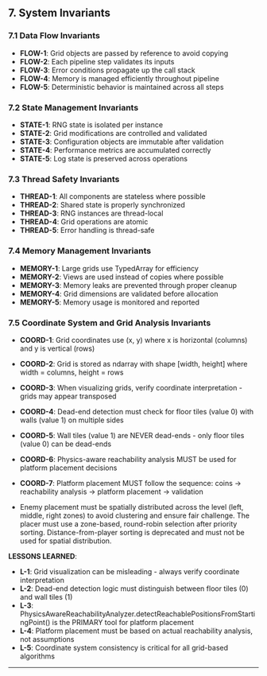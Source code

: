 ## 7. System Invariants

### 7.1 Data Flow Invariants

- **FLOW-1**: Grid objects are passed by reference to avoid copying
- **FLOW-2**: Each pipeline step validates its inputs
- **FLOW-3**: Error conditions propagate up the call stack
- **FLOW-4**: Memory is managed efficiently throughout pipeline
- **FLOW-5**: Deterministic behavior is maintained across all steps

### 7.2 State Management Invariants

- **STATE-1**: RNG state is isolated per instance
- **STATE-2**: Grid modifications are controlled and validated
- **STATE-3**: Configuration objects are immutable after validation
- **STATE-4**: Performance metrics are accumulated correctly
- **STATE-5**: Log state is preserved across operations

### 7.3 Thread Safety Invariants

- **THREAD-1**: All components are stateless where possible
- **THREAD-2**: Shared state is properly synchronized
- **THREAD-3**: RNG instances are thread-local
- **THREAD-4**: Grid operations are atomic
- **THREAD-5**: Error handling is thread-safe

### 7.4 Memory Management Invariants

- **MEMORY-1**: Large grids use TypedArray for efficiency
- **MEMORY-2**: Views are used instead of copies where possible
- **MEMORY-3**: Memory leaks are prevented through proper cleanup
- **MEMORY-4**: Grid dimensions are validated before allocation
- **MEMORY-5**: Memory usage is monitored and reported

### 7.5 Coordinate System and Grid Analysis Invariants

- **COORD-1**: Grid coordinates use (x, y) where x is horizontal (columns) and y is vertical (rows)
- **COORD-2**: Grid is stored as ndarray with shape [width, height] where width = columns, height = rows
- **COORD-3**: When visualizing grids, verify coordinate interpretation - grids may appear transposed
- **COORD-4**: Dead-end detection must check for floor tiles (value 0) with walls (value 1) on multiple sides
- **COORD-5**: Wall tiles (value 1) are NEVER dead-ends - only floor tiles (value 0) can be dead-ends
- **COORD-6**: Physics-aware reachability analysis MUST be used for platform placement decisions
- **COORD-7**: Platform placement MUST follow the sequence: coins → reachability analysis → platform placement → validation

- Enemy placement must be spatially distributed across the level (left, middle, right zones) to avoid clustering and ensure fair challenge. The placer must use a zone-based, round-robin selection after priority sorting. Distance-from-player sorting is deprecated and must not be used for spatial distribution.

**LESSONS LEARNED**:
- **L-1**: Grid visualization can be misleading - always verify coordinate interpretation
- **L-2**: Dead-end detection logic must distinguish between floor tiles (0) and wall tiles (1)
- **L-3**: PhysicsAwareReachabilityAnalyzer.detectReachablePositionsFromStartingPoint() is the PRIMARY tool for platform placement
- **L-4**: Platform placement must be based on actual reachability analysis, not assumptions
- **L-5**: Coordinate system consistency is critical for all grid-based algorithms

---
